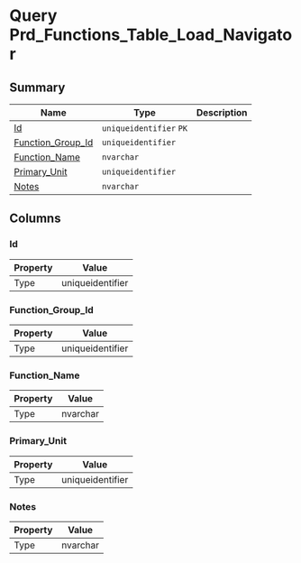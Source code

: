 # Query Prd_Functions_Table_Load_Navigator


## Summary

| Name | Type | Description |
| - | - | --- |
|[Id](#id)|`uniqueidentifier` `PK`||
|[Function_Group_Id](#function_group_id)|`uniqueidentifier` ||
|[Function_Name](#function_name)|`nvarchar` ||
|[Primary_Unit](#primary_unit)|`uniqueidentifier` ||
|[Notes](#notes)|`nvarchar` ||

## Columns

### Id

| Property | Value |
| - | - |
|Type|uniqueidentifier|

### Function_Group_Id

| Property | Value |
| - | - |
|Type|uniqueidentifier|

### Function_Name

| Property | Value |
| - | - |
|Type|nvarchar|

### Primary_Unit

| Property | Value |
| - | - |
|Type|uniqueidentifier|

### Notes

| Property | Value |
| - | - |
|Type|nvarchar|



